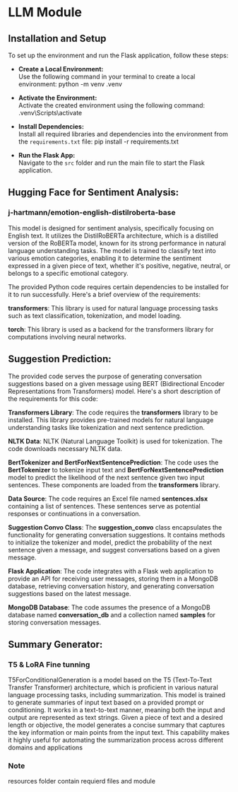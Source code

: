 # LLM Module

## Installation and Setup

To set up the environment and run the Flask application, follow these steps:

- **Create a Local Environment:**  
  Use the following command in your terminal to create a local environment:
python -m venv .venv


- **Activate the Environment:**  
Activate the created environment using the following command:
.venv\Scripts\activate

- **Install Dependencies:**  
Install all required libraries and dependencies into the environment from the `requirements.txt` file:
pip install -r requirements.txt


- **Run the Flask App:**  
Navigate to the `src` folder and run the main file to start the Flask application.


## Hugging Face for Sentiment Analysis:
### j-hartmann/emotion-english-distilroberta-base
This model is designed for sentiment analysis, specifically focusing on English text. It utilizes the DistilRoBERTa architecture, which is a distilled version of the RoBERTa model, known for its strong performance in natural language understanding tasks. The model is trained to classify text into various emotion categories, enabling it to determine the sentiment expressed in a given piece of text, whether it's positive, negative, neutral, or belongs to a specific emotional category.

The provided Python code requires certain dependencies to be installed for it to run successfully. Here's a brief overview of the requirements:

**transformers**: This library is used for natural language processing tasks such as text classification, tokenization, and model loading. 

**torch**: This library is used as a backend for the transformers library for computations involving neural networks. 


## Suggestion Prediction:
The provided code serves the purpose of generating conversation suggestions based on a given message using BERT (Bidirectional Encoder Representations from Transformers) model. Here's a short description of the requirements for this code:

**Transformers Library**: The code requires the **transformers** library to be installed. This library provides pre-trained models for natural language understanding tasks like tokenization and next sentence prediction.

**NLTK Data**: NLTK (Natural Language Toolkit) is used for tokenization. The code downloads necessary NLTK data.

**BertTokenizer and BertForNextSentencePrediction**: The code uses the **BertTokenizer** to tokenize input text and **BertForNextSentencePrediction** model to predict the likelihood of the next sentence given two input sentences. These components are loaded from the **transformers** library.

**Data Source**: The code requires an Excel file named **sentences.xlsx** containing a list of sentences. These sentences serve as potential responses or continuations in a conversation.

**Suggestion Convo Class**: The **suggestion_convo** class encapsulates the functionality for generating conversation suggestions. It contains methods to initialize the tokenizer and model, predict the probability of the next sentence given a message, and suggest conversations based on a given message.

**Flask Application**: The code integrates with a Flask web application to provide an API for receiving user messages, storing them in a MongoDB database, retrieving conversation history, and generating conversation suggestions based on the latest message.

**MongoDB Database**: The code assumes the presence of a MongoDB database named **conversation_db** and a collection named **samples** for storing conversation messages.

## Summary Generator:
### T5 & LoRA Fine tunning
T5ForConditionalGeneration is a model based on the T5 (Text-To-Text Transfer Transformer) architecture, which is proficient in various natural language processing tasks, including summarization. This model is trained to generate summaries of input text based on a provided prompt or conditioning. It works in a text-to-text manner, meaning both the input and output are represented as text strings. Given a piece of text and a desired length or objective, the model generates a concise summary that captures the key information or main points from the input text. This capability makes it highly useful for automating the summarization process across different domains and applications


### Note
resources folder contain requierd files and module
